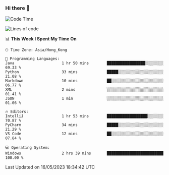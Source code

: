 ### Hi there 👋

<!--
**RoiexLee/RoiexLee** is a ✨ _special_ ✨ repository because its `README.md` (this file) appears on your GitHub profile.

Here are some ideas to get you started:

- 🔭 I’m currently working on ...
- 🌱 I’m currently learning ...
- 👯 I’m looking to collaborate on ...
- 🤔 I’m looking for help with ...
- 💬 Ask me about ...
- 📫 How to reach me: ...
- 😄 Pronouns: ...
- ⚡ Fun fact: ...
-->

<!--START_SECTION:waka-->
![Code Time](http://img.shields.io/badge/Code%20Time-261%20hrs%2019%20mins-blue)

![Lines of code](https://img.shields.io/badge/From%20Hello%20World%20I%27ve%20Written-40.8%20thousand%20lines%20of%20code-blue)

📊 **This Week I Spent My Time On** 

```text
🕑︎ Time Zone: Asia/Hong_Kong

💬 Programming Languages: 
Java                     1 hr 50 mins        █████████████████░░░░░░░░   69.33 % 
Python                   33 mins             █████░░░░░░░░░░░░░░░░░░░░   21.08 % 
Markdown                 10 mins             ██░░░░░░░░░░░░░░░░░░░░░░░   06.77 % 
XML                      2 mins              ░░░░░░░░░░░░░░░░░░░░░░░░░   01.41 % 
JSON                     1 min               ░░░░░░░░░░░░░░░░░░░░░░░░░   01.06 % 

🔥 Editors: 
IntelliJ                 1 hr 53 mins        ██████████████████░░░░░░░   70.87 % 
PyCharm                  34 mins             █████░░░░░░░░░░░░░░░░░░░░   21.29 % 
VS Code                  12 mins             ██░░░░░░░░░░░░░░░░░░░░░░░   07.84 % 

💻 Operating System: 
Windows                  2 hrs 39 mins       █████████████████████████   100.00 % 
```


 Last Updated on 16/05/2023 18:34:42 UTC
<!--END_SECTION:waka-->
